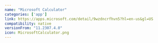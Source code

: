 ```yaml
---
name: "Microsoft Calculator"
categories: ['app']
link: https://apps.microsoft.com/detail/9wzdncrfhvn5?hl=en-us&gl=US
compatibility: native
versionFrom: "11.2307.4.0"
icon: MicrosoftCalculator.png
---
```


